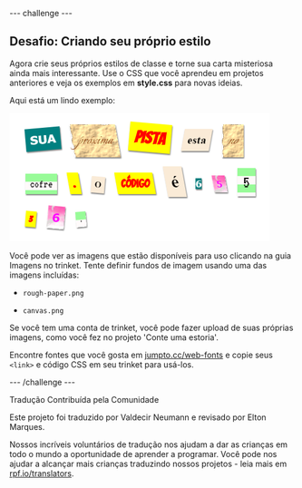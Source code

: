 --- challenge ---

## Desafio: Criando seu próprio estilo

Agora crie seus próprios estilos de classe e torne sua carta misteriosa ainda mais interessante. Use o CSS que você aprendeu em projetos anteriores e veja os exemplos em **style.css** para novas ideias.

Aqui está um lindo exemplo:

![screenshot](images/letter-fonts-challenge3.png)

Você pode ver as imagens que estão disponíveis para uso clicando na guia Imagens no trinket. Tente definir fundos de imagem usando uma das imagens incluídas:

+ `rough-paper.png`

+ `canvas.png`

Se você tem uma conta de trinket, você pode fazer upload de suas próprias imagens, como você fez no projeto 'Conte uma estoria'.

Encontre fontes que você gosta em <a href="http://jumpto.cc/web-fonts" target="_blank">jumpto.cc/web-fonts</a> e copie seus `<link>` e código CSS em seu trinket para usá-los.

--- /challenge ---

Tradução Contribuída pela Comunidade

Este projeto foi traduzido por Valdecir Neumann e revisado por Elton Marques.

Nossos incríveis voluntários de tradução nos ajudam a dar as crianças em todo o mundo a oportunidade de aprender a programar. Você pode nos ajudar a alcançar mais crianças traduzindo nossos projetos - leia mais em [rpf.io/translators](https://rpf.io/translators).